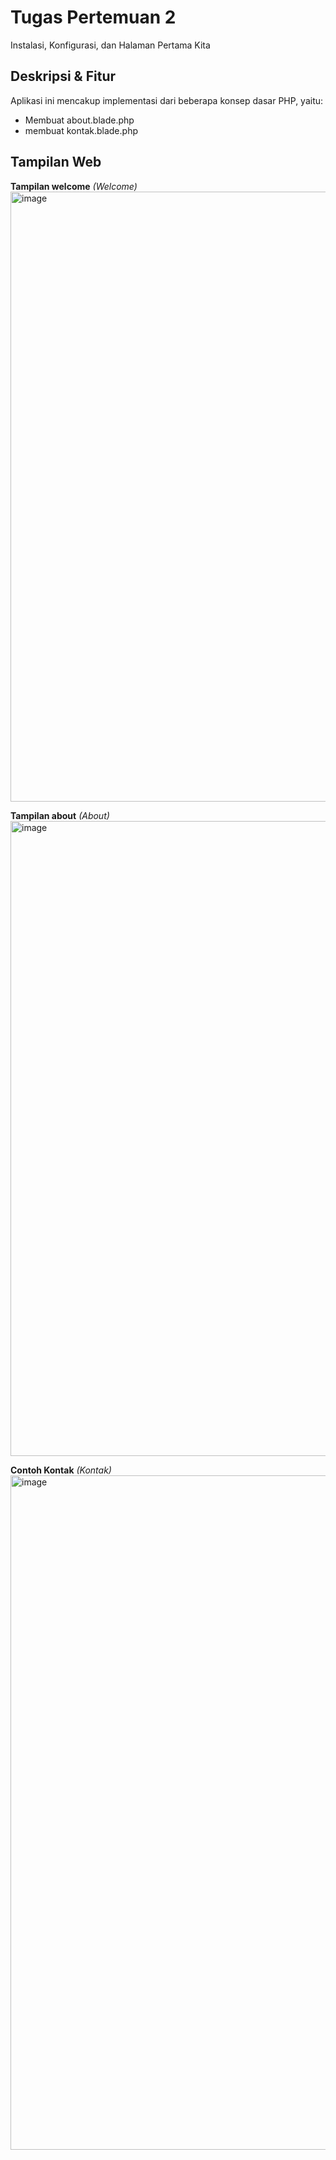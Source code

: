 # Tugas Pertemuan 2

Instalasi, Konfigurasi, dan Halaman Pertama Kita


## Deskripsi & Fitur
Aplikasi ini mencakup implementasi dari beberapa konsep dasar PHP, yaitu:
- Membuat about.blade.php
- membuat kontak.blade.php
## Tampilan Web

**Tampilan welcome**
*(Welcome)*
<img width="1919" height="976" alt="image" src="https://github.com/user-attachments/assets/3491d1f1-b4fe-4b2d-88a5-e86b7c16cf26" />



**Tampilan about**
*(About)*
<img width="1919" height="1016" alt="image" src="https://github.com/user-attachments/assets/70971e10-81ab-4b74-bcaa-d21fa1c2f451" />


**Contoh Kontak**
*(Kontak)*
<img width="1919" height="1079" alt="image" src="https://github.com/user-attachments/assets/9ba9587a-5e48-4538-a117-2e5252a38bc8" />




